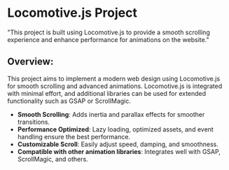 
# Locomotive.js Project


"This project is built using Locomotive.js to provide a smooth scrolling experience and enhance performance for animations on the website."

## Overview:

This project aims to implement a modern web design using Locomotive.js for smooth scrolling and advanced animations. Locomotive.js is integrated with minimal effort, and additional libraries can be used for extended functionality such as GSAP or ScrollMagic.

- **Smooth Scrolling**: Adds inertia and parallax effects for smoother transitions.
- **Performance Optimized**: Lazy loading, optimized assets, and event handling ensure the best performance.
- **Customizable Scroll**: Easily adjust speed, damping, and smoothness.
- **Compatible with other animation libraries**: Integrates well with GSAP, ScrollMagic, and others.



